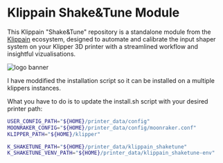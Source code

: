 # Klippain Shake&Tune Module

This Klippain "Shake&Tune" repository is a standalone module from the [Klippain](https://github.com/Frix-x/klippain) ecosystem, designed to automate and calibrate the input shaper system on your Klipper 3D printer with a streamlined workflow and insightful vizualisations.

![logo banner](./docs/banner.png)

I have moddified the installation script so it can be installed on a multiple klippers instances.

What you have to do is to update the install.sh script with your desired printer path:
```bash
USER_CONFIG_PATH="${HOME}/printer_data/config"
MOONRAKER_CONFIG="${HOME}/printer_data/config/moonraker.conf"
KLIPPER_PATH="${HOME}/klipper"

K_SHAKETUNE_PATH="${HOME}/printer_data/klippain_shaketune"
K_SHAKETUNE_VENV_PATH="${HOME}/printer_data/klippain_shaketune-env"
```

